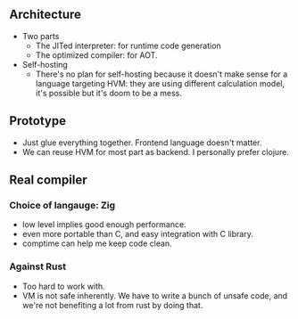 ## Architecture
- Two parts
  - The JITed interpreter: for runtime code generation
  - The optimized compiler: for AOT.
- Self-hosting
  - There's no plan for self-hosting because it doesn't make sense for a language targeting HVM: they are using different calculation model, it's possible but it's doom to be a mess.
## Prototype
- Just glue everything together. Frontend language doesn't matter. 
- We can reuse HVM for most part as backend. I personally prefer clojure.

## Real compiler
### Choice of langauge: Zig
- low level implies good enough performance.
- even more portable than C, and easy integration with C library.
- comptime can help me keep code clean.

### Against Rust
- Too hard to work with.
- VM is not safe inherently. We have to write a bunch of unsafe code, and we're not benefiting a lot from rust by doing that.
